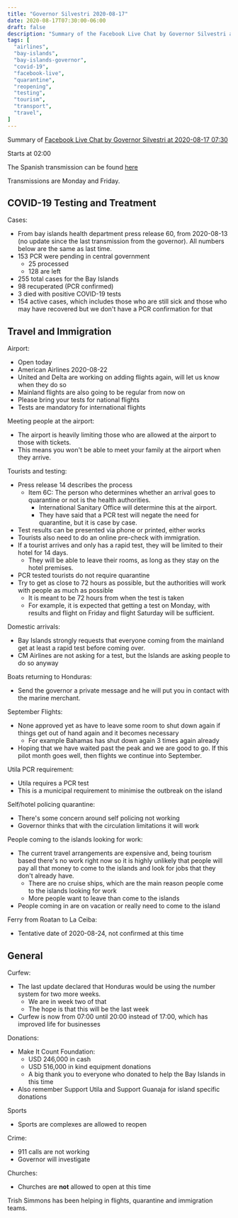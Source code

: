 ```yaml
---
title: "Governor Silvestri 2020-08-17"
date: 2020-08-17T07:30:00-06:00
draft: false
description: "Summary of the Facebook Live Chat by Governor Silvestri at 2020-08-17 07:30"
tags: [
  "airlines",
  "bay-islands",
  "bay-islands-governor",
  "covid-19",
  "facebook-live",
  "quarantine",
  "reopening",
  "testing",
  "tourism",
  "transport",
  "travel",
]
---
```


Summary of [Facebook Live Chat by Governor Silvestri at 2020-08-17
07:30](https://www.facebook.com/gobernacionislas/videos/301139127768992)

Starts at 02:00

The Spanish transmission can be found
[here](https://www.facebook.com/gobernacionislas/videos/298956344524881/)

Transmissions are Monday and Friday.

COVID-19 Testing and Treatment
------------------------------

Cases:
* From bay islands health department press release 60, from 2020-08-13 (no
  update since the last transmission from the governor). All numbers below are
  the same as last time.
* 153 PCR were pending in central government
  * 25 processed
  * 128 are left
* 255 total cases for the Bay Islands
* 98 recuperated (PCR confirmed)
* 3 died with positive COVID-19 tests
* 154 active cases, which includes those who are still sick and those who may
  have recovered but we don't have a PCR confirmation for that

Travel and Immigration
----------------------

Airport:
* Open today
* American Airlines 2020-08-22
* United and Delta are working on adding flights again, will let us know when
  they do so
* Mainland flights are also going to be regular from now on
* Please bring your tests for national flights
* Tests are mandatory for international flights

Meeting people at the airport:
* The airport is heavily limiting those who are allowed at the airport to those
  with tickets.
* This means you won't be able to meet your family at the airport when they
  arrive.

Tourists and testing:
* Press release 14 describes the process
  * Item 6C: The person who determines whether an arrival goes to quarantine or
    not is the health authorities.
    * International Sanitary Office will determine this at the airport.
    * They have said that a PCR test will negate the need for quarantine, but
      it is case by case.
* Test results can be presented via phone or printed, either works
* Tourists also need to do an online pre-check with immigration.
* If a tourist arrives and only has a rapid test, they will be limited to
  their hotel for 14 days.
  * They will be able to leave their rooms, as long as they stay on the hotel
    premises.
* PCR tested tourists do not require quarantine
* Try to get as close to 72 hours as possible, but the authorities will work
  with people as much as possible
  * It is meant to be 72 hours from when the test is taken
  * For example, it is expected that getting a test on Monday, with results and
    flight on Friday and flight Saturday will be sufficient.

Domestic arrivals:
* Bay Islands strongly requests that everyone coming from the mainland get at
  least a rapid test before coming over.
* CM Airlines are not asking for a test, but the Islands are asking people to
  do so anyway

Boats returning to Honduras:
* Send the governor a private message and he will put you in contact with the
  marine merchant.

September Flights:
* None approved yet as have to leave some room to shut down again if things get
  out of hand again and it becomes necessary
  * For example Bahamas has shut down again 3 times again already
* Hoping that we have waited past the peak and we are good to go. If this pilot
  month goes well, then flights we continue into September.

Utila PCR requirement:
* Utila requires a PCR test
* This is a municipal requirement to minimise the outbreak on the island

Self/hotel policing quarantine:
* There's some concern around self policing not working
* Governor thinks that with the circulation limitations it will work

People coming to the islands looking for work:
* The current travel arrangements are expensive and, being tourism based
  there's no work right now so it is highly unlikely that people will pay all
  that money to come to the islands and look for jobs that they don't already
  have.
  * There are no cruise ships, which are the main reason people come to the
    islands looking for work
  * More people want to leave than come to the islands
* People coming in are on vacation or really need to come to the island

Ferry from Roatan to La Ceiba:
* Tentative date of 2020-08-24, not confirmed at this time

General
-------

Curfew:
* The last update declared that Honduras would be using the number system for
  two more weeks.
  * We are in week two of that
  * The hope is that this will be the last week
* Curfew is now from 07:00 until 20:00 instead of 17:00, which has improved
  life for businesses

Donations:
* Make It Count Foundation:
  * USD 246,000 in cash
  * USD 516,000 in kind equipment donations
  * A big thank you to everyone who donated to help the Bay Islands in this time
* Also remember Support Utila and Support Guanaja for island specific donations

Sports
* Sports are complexes are allowed to reopen

Crime:
* 911 calls are not working
* Governor will investigate

Churches:
* Churches are **not** allowed to open at this time

Trish Simmons has been helping in flights, quarantine and immigration teams.
